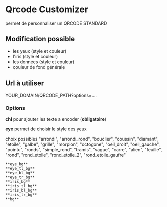 # Qrcode Customizer
permet de personnaliser un QRCODE STANDARD

## Modification possible
* les yeux (style et couleur)
* l'iris (style et couleur)
* les données (style et couleur)
* couleur de fond générale

## Url à utiliser

YOUR_DOMAIN/QRCODE_PATH?options=....

### Options
**chl** pour ajouter les texte a encoder (**obligatoire**)

**eye** permet de choisir le style des yeux

choix possibles "arrondi", "arrondi_rond", "bouclier", "coussin", "diamant", "etoile", "galbe", "grille", "morpion", "octogone", "oeil_droit", "oeil_gauche", "pointu", "ronds", "simple_rond", "tramis", "vague", "carre", "alien", "feuille", "rond", "rond_etoile", "rond_etoile_2", "rond_etoile_gaufre"
    
    
    
    
    
    
    
    
    
    
    
    **eye_bg**
    **eye_tl_bg**
    **eye_bl_bg**
    **eye_tr_bg**
    **iris_bg**
    **iris_tl_bg**
    **iris_bl_bg**
    **iris_tr_bg**
    **bg**

